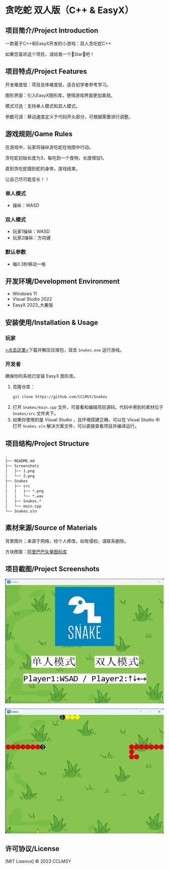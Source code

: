 # 贪吃蛇 双人版（C++ & EasyX）

## 项目简介/Project Introduction

一款基于C++和EasyX开发的小游戏：双人贪吃蛇C++

如果您喜欢这个项目，请给我一个🌟Star🌟吧！

## 项目特点/Project Features

开发难度低：项目总体难度低，适合初学者参考学习。

图形界面：引入EasyX图形库，使得游戏界面更加美观。

模式可选：支持单人模式和双人模式。

参数可调：移动速度定义于代码开头部分，可根据需要进行调整。

## 游戏规则/Game Rules

在游戏中，玩家将操纵贪吃蛇在地图中行动。

贪吃蛇初始长度为3，每吃到一个食物，长度增加1。

直到贪吃蛇撞到蛇的身体，游戏结束。

让自己尽可能变长！！

### 单人模式
- 操纵：WASD

### 双人模式
- 玩家1操纵：WASD
- 玩家2操纵：方向键

### 默认参数
- 每0.3秒移动一格

## 开发环境/Development Environment
- Windows 11
- Visual Studio 2022
- EasyX 2023_大暑版

## 安装使用/Installation & Usage
### 玩家
[>点击这里<](https://github.com/CCLMSY/Snakes/releases/download/Release/Release.zip)下载并解压压缩包，双击 `Snakes.exe` 运行游戏。
### 开发者
确保你的系统已安装 EasyX 图形库。
1. 克隆仓库：
   ```sh
   git clone https://github.com/CCLMSY/Snakes
   ```
2. 打开 `Snakes/main.cpp` 文件，可查看和编辑项目源码。代码中用到的素材位于 `Snakes/src` 文件夹下。
3. 如果你使用的是 Visual Studio ，且环境搭建正确，可以在 Visual Studio 中打开 `Snakes.sln` 解决方案文件，可以直接查看项目并编译运行。

## 项目结构/Project Structure
```
.
├── README.md
├── Screenshots
│   ├── 1.png
│   └── 2.png
├── Snakes
│   ├── src
│   │   ├── *.png
│   │   └── *.wav
│   ├── Snakes.*
│   └── main.cpp
└── Snakes.sln
```

## 素材来源/Source of Materials
背景图片；来源于网络，经个人修改，如有侵权，请联系删除。

方块图案：[阿里巴巴矢量图标库](https://www.iconfont.cn/)

## 项目截图/Project Screenshots
![Screenshot1](Screenshots/1.png)

![Screenshot2](Screenshots/2.png)

## 许可协议/License
[MIT Lisence] © 2023 CCLMSY
